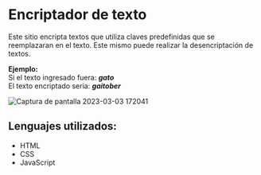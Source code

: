# Encriptador de texto
Este sitio encripta textos que utiliza claves predefinidas que se reemplazaran en el texto. Este mismo puede realizar la desencriptación de textos.

**Ejemplo:**  
Si el texto ingresado fuera: **_gato_**  
El texto encriptado seria: **_gaitober_**  

![Captura de pantalla 2023-03-03 172041](https://user-images.githubusercontent.com/92752502/222853432-5546768a-45d0-4b48-ab69-640f31449e5a.png)
## Lenguajes utilizados:
* HTML
* CSS
* JavaScript